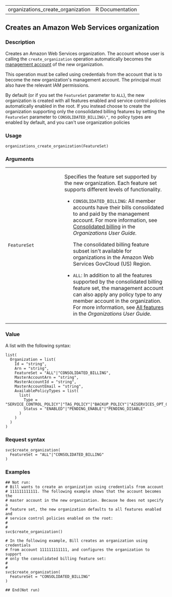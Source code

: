 <table style="width: 100%;">
<tbody>
<tr class="odd">
<td>organizations_create_organization</td>
<td style="text-align: right;">R Documentation</td>
</tr>
</tbody>
</table>

## Creates an Amazon Web Services organization

### Description

Creates an Amazon Web Services organization. The account whose user is
calling the `create_organization` operation automatically becomes the
[management
account](https://docs.aws.amazon.com/organizations/latest/userguide/orgs_getting-started_concepts.html#account)
of the new organization.

This operation must be called using credentials from the account that is
to become the new organization's management account. The principal must
also have the relevant IAM permissions.

By default (or if you set the `FeatureSet` parameter to `ALL`), the new
organization is created with all features enabled and service control
policies automatically enabled in the root. If you instead choose to
create the organization supporting only the consolidated billing
features by setting the `FeatureSet` parameter to
`⁠CONSOLIDATED_BILLING\"⁠`, no policy types are enabled by default, and
you can't use organization policies

### Usage

    organizations_create_organization(FeatureSet)

### Arguments

<table>
<colgroup>
<col style="width: 35%" />
<col style="width: 65%" />
</colgroup>
<tbody>
<tr class="odd">
<td><code
id="organizations_create_organization_:_FeatureSet">FeatureSet</code></td>
<td><p>Specifies the feature set supported by the new organization. Each
feature set supports different levels of functionality.</p>
<ul>
<li><p><code>CONSOLIDATED_BILLING</code>: All member accounts have their
bills consolidated to and paid by the management account. For more
information, see <a
href="https://docs.aws.amazon.com/organizations/latest/userguide/orgs_getting-started_concepts.html#feature-set-cb-only">Consolidated
billing</a> in the <em>Organizations User Guide.</em></p>
<p>The consolidated billing feature subset isn't available for
organizations in the Amazon Web Services GovCloud (US) Region.</p></li>
<li><p><code>ALL</code>: In addition to all the features supported by
the consolidated billing feature set, the management account can also
apply any policy type to any member account in the organization. For
more information, see <a
href="https://docs.aws.amazon.com/organizations/latest/userguide/orgs_getting-started_concepts.html#feature-set-all">All
features</a> in the <em>Organizations User Guide.</em></p></li>
</ul></td>
</tr>
</tbody>
</table>

### Value

A list with the following syntax:

    list(
      Organization = list(
        Id = "string",
        Arn = "string",
        FeatureSet = "ALL"|"CONSOLIDATED_BILLING",
        MasterAccountArn = "string",
        MasterAccountId = "string",
        MasterAccountEmail = "string",
        AvailablePolicyTypes = list(
          list(
            Type = "SERVICE_CONTROL_POLICY"|"TAG_POLICY"|"BACKUP_POLICY"|"AISERVICES_OPT_OUT_POLICY",
            Status = "ENABLED"|"PENDING_ENABLE"|"PENDING_DISABLE"
          )
        )
      )
    )

### Request syntax

    svc$create_organization(
      FeatureSet = "ALL"|"CONSOLIDATED_BILLING"
    )

### Examples

    ## Not run: 
    # Bill wants to create an organization using credentials from account
    # 111111111111. The following example shows that the account becomes the
    # master account in the new organization. Because he does not specify a
    # feature set, the new organization defaults to all features enabled and
    # service control policies enabled on the root:
    # 
    # 
    svc$create_organization()

    # In the following example, Bill creates an organization using credentials
    # from account 111111111111, and configures the organization to support
    # only the consolidated billing feature set:
    # 
    # 
    svc$create_organization(
      FeatureSet = "CONSOLIDATED_BILLING"
    )

    ## End(Not run)

